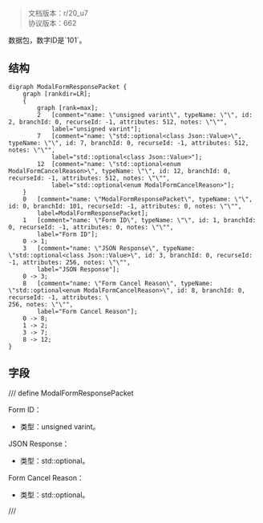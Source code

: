 # <!-- md:samp ModalFormResponsePacket -->

> 文档版本：r/20_u7<br/>协议版本：662

<!-- md:samp ModalFormResponsePacket -->数据包，数字ID是`101`。

## 结构

```viz
digraph ModalFormResponsePacket {
	graph [rankdir=LR];
	{
		graph [rank=max];
		2	[comment="name: \"unsigned varint\", typeName: \"\", id: 2, branchId: 0, recurseId: -1, attributes: 512, notes: \"\"",
			label="unsigned varint"];
		7	[comment="name: \"std::optional<class Json::Value>\", typeName: \"\", id: 7, branchId: 0, recurseId: -1, attributes: 512, notes: \"\"",
			label="std::optional<class Json::Value>"];
		12	[comment="name: \"std::optional<enum ModalFormCancelReason>\", typeName: \"\", id: 12, branchId: 0, recurseId: -1, attributes: 512, notes: \"\"",
			label="std::optional<enum ModalFormCancelReason>"];
	}
	0	[comment="name: \"ModalFormResponsePacket\", typeName: \"\", id: 0, branchId: 101, recurseId: -1, attributes: 0, notes: \"\"",
		label=ModalFormResponsePacket];
	1	[comment="name: \"Form ID\", typeName: \"\", id: 1, branchId: 0, recurseId: -1, attributes: 0, notes: \"\"",
		label="Form ID"];
	0 -> 1;
	3	[comment="name: \"JSON Response\", typeName: \"std::optional<class Json::Value>\", id: 3, branchId: 0, recurseId: -1, attributes: 256, notes: \"\"",
		label="JSON Response"];
	0 -> 3;
	8	[comment="name: \"Form Cancel Reason\", typeName: \"std::optional<enum ModalFormCancelReason>\", id: 8, branchId: 0, recurseId: -1, attributes: \
256, notes: \"\"",
		label="Form Cancel Reason"];
	0 -> 8;
	1 -> 2;
	3 -> 7;
	8 -> 12;
}

```

## 字段

/// define
ModalFormResponsePacket

Form ID：<!-- md:samp unsigned varint -->

- 类型：unsigned varint。

JSON Response：[<!-- md:samp std::optional<class Json::Value> -->](refs/protocols/types/std::optional<class_json::value>.md)

- 类型：std::optional<class Json::Value>。

Form Cancel Reason：[<!-- md:samp std::optional<enum ModalFormCancelReason> -->](refs/protocols/types/std::optional<enum_modalformcancelreason>.md)

- 类型：std::optional<enum ModalFormCancelReason>。


///
